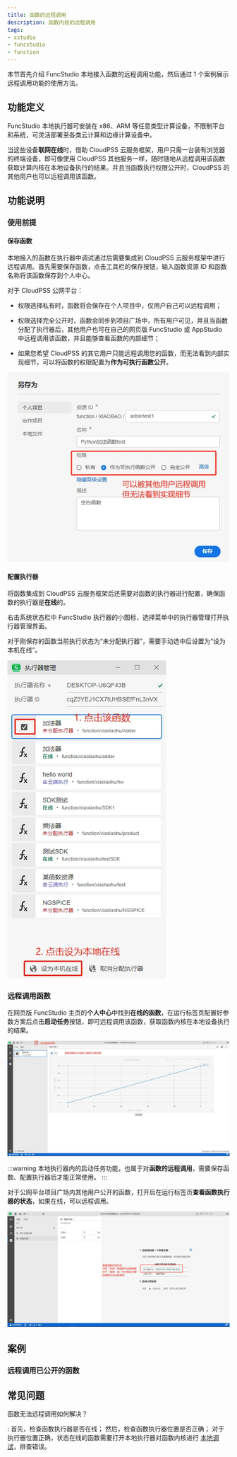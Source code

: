```yaml
---
title: 函数的远程调用
description: 函数内核的远程调用
tags:
- xstudio
- funcstudio
- function
---
```


本节首先介绍 FuncStudio 本地接入函数的远程调用功能，然后通过 1 个案例展示远程调用功能的使用方法。

## 功能定义

FuncStudio 本地执行器可安装在 x86、ARM 等任意类型计算设备，不限制平台和系统，可灵活部署至各类云计算和边缘计算设备中。

当这些设备**联网在线**时，借助 CloudPSS 云服务框架，用户只需一台装有浏览器的终端设备，即可像使用 CloudPSS 其他服务一样，随时随地从远程调用该函数获取计算内核在本地设备执行的结果。并且当函数执行权限公开时，CloudPSS 的其他用户也可以远程调用该函数。

## 功能说明

### 使用前提

#### 保存函数

本地接入的函数在执行器中调试通过后需要集成到 CloudPSS 云服务框架中进行远程调用。首先需要保存函数，点击工具栏的保存按钮，输入函数资源 ID 和函数名称将该函数保存到个人中心。

对于 CloudPSS 公网平台：

- 权限选择私有时，函数将会保存在个人项目中，仅用户自己可以远程调用；

- 权限选择完全公开时，函数会同步到项目广场中，所有用户可见，并且当函数分配了执行器后，其他用户也可在自己的网页版 FuncStudio 或 AppStudio 中远程调用该函数，并且能够查看函数的内部细节；

- 如果您希望 CloudPSS 的其它用户只能远程调用您的函数，而无法看到内部实现细节，可以将函数的权限配置为**作为可执行函数公开**。

![保存函数并设置权限](./1.png)

#### 配置执行器

将函数集成到 CloudPSS 云服务框架后还需要对函数的执行器进行配置，确保函数的执行器是**在线**的。

右击系统状态栏中 FuncStudio 执行器的小图标，选择菜单中的执行器管理打开执行器管理界面。

对于刚保存的函数当前执行状态为“未分配执行器”，需要手动选中后设置为“设为本机在线”。

![配置执行器](./2.png)

### 远程调用函数

在网页版 FuncStudio 主页的**个人中心**中找到**在线的函数**，在运行标签页配置好参数方案后点击**启动任务**按钮，即可远程调用该函数，获取函数内核在本地设备执行的结果。

![远程调用在线的函数](./3.png)

:::warning
本地执行器内的启动任务功能，也属于对**函数的远程调用**，需要保存函数、配置执行器后才能正常使用。
:::

对于公网平台项目广场内其他用户公开的函数，打开后在运行标签页**查看函数执行器的状态**，如果在线，可以远程调用。

![函数状态查看](./4.png)

## 案例

### 远程调用已公开的函数

## 常见问题

函数无法远程调用如何解决？

:   首先，检查函数执行器是否在线；
    然后，检查函数执行器位置是否正确；
    对于执行器位置正确，状态在线的函数需要打开本地执行器对函数内核进行 [本地调试](../40-local-debugging/index.md)，排查错误。
